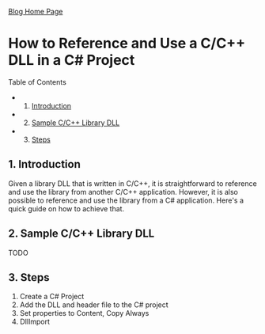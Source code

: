[Blog Home Page](../README.md)

# How to Reference and Use a C/C++ DLL in a C# Project

Table of Contents
<!-- vscode-markdown-toc -->
* 1. [ Introduction](#-introduction)
* 2. [Sample C/C++ Library DLL](#sample-c/c++-library-dll)
* 3. [Steps](#steps)

<!-- vscode-markdown-toc-config
	numbering=true
	autoSave=true
	/vscode-markdown-toc-config -->
<!-- /vscode-markdown-toc -->

##  1. <a name='-introduction'></a> Introduction

Given a library DLL that is written in C/C++, it is straightforward to reference and use the library from another C/C++ application. However, it is also possible to reference and use the library from a C# application. Here's a quick guide on how to achieve that.

##  2. <a name='sample-c/c++-library-dll'></a>Sample C/C++ Library DLL
TODO

##  3. <a name='steps'></a>Steps
1. Create a C# Project
2. Add the DLL and header file to the C# project
3. Set properties to Content, Copy Always
4. DllImport